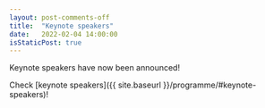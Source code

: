 ```yaml
---
layout: post-comments-off
title:  "Keynote speakers"
date:   2022-02-04 14:00:00
isStaticPost: true
---
```

Keynote speakers have now been announced! 

Check [keynote speakers]({{ site.baseurl }}/programme/#keynote-speakers)!